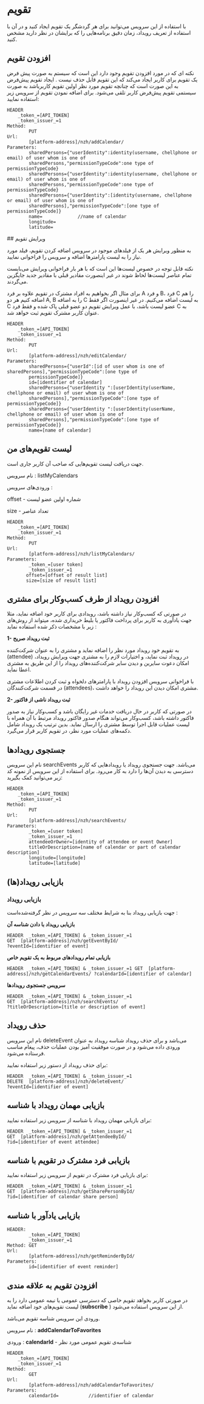 # تقویم
با استفاده از این سرویس می‌توانید برای هر گردشگر یک تقویم ایجاد کنید و در آن با استفاده از تعریف رویداد، زمان دقیق برنامه‌هایی را که برایشان در نظر دارید مشخص کنید. 

<div class="box-end">
</div>

## افزودن تقویم

نکته ای که در مورد افزودن تقویم وجود دارد این است که سیستم به صورت پیش فرض یک تقویم برای کاربر ایجاد می‌کند که این تقویم قابل حذف نیست . ایجاد تقویم پیش‌فرض به این صورت است که چنانچه تقویم مورد نظر اولین تقویم کاربرباشد به صورت سیستمی تقویم پیش‌فرض کاربر تلقی می‌شود.
برای اضافه نمودن تقویم از سرویس زیر استفاده نمایید:

    HEADER
    	_token_=[API_TOKEN]
    	_token_issuer_=1
    Method:
            PUT
    Url:
            [platform-address]/nzh/addCalendar/
    Parameters:
            sharedPersons={"userIdentity":identity(username, chellphone or email) of user whom is one of 
            sharedPersons,"permissionTypeCode":one type of permissionTypeCode}
            sharedPersons={"userIdentity":identity(username, chellphone or email) of user whom is one of 
            sharedPersons,"permissionTypeCode":one type of permissionTypeCode}
            sharedPersons={"userIdentity":[identity(username, chellphone or email) of user whom is one of 
            sharedPersons],"permissionTypeCode":[one type of permissionTypeCode]}
            name=             //name of calendar
            longitude=
            latitude=

<div class="box-end">
</div>
## ویرایش تقویم

به منظور ویرایش هر یک از فیلدهای موجود در سرویس اضافه کردن تقویم، فیلد مورد نیاز را به لیست پارامترها اضافه و سرویس را فراخوانی نمایید.

نکته قابل توجه در خصوص لیست‌ها این است که با هر بار فراخوانی ویرایش می‌بایست تمام عناصر لیست‌ها لحاظ شوند در غیر اینصورت مقادیر قبلی با مقادیر جدید جایگزین می‌گردند.

برای مثال اگر بخواهیم به افراد مشترک در تقویم علاوه بر فرد A و فرد B، فرد C را هم اضافه کنیم هر دو A, B را به اضافه C به لیست اضافه می‌کنیم. در غیر اینصورت اگر فقط C عضو لیست باشد، با عمل ویرایش تقویم دو عضو قبلی پاک شده و فقط فرد C به عنوان کاربر مشترک تقویم ثبت خواهد شد.

    HEADER
    	_token_=[API_TOKEN]
    	_token_issuer_=1
    Method:
            PUT
    Url:
            [platform-address]/nzh/editCalendar/
    Parameters:
            sharedPersons={"userId":[id of user whom is one of sharedPersons],"permissionTypeCode":[one type of 
            permissionTypeCode]}
            id=[identifier of calendar]
            sharedPersons={"userIdentity ":[userIdentity(userName, chellphone or email) of user whom is one of 
            sharedPersons],"permissionTypeCode":[one type of permissionTypeCode]}
            sharedPersons={"userIdentity ":[userIdentity(userName, chellphone or email) of user whom is one of 
            sharedPersons],"permissionTypeCode":[one type of permissionTypeCode]}
            name=[name of calendar]

<div class="box-end">
</div>

## لیست تقویم‌های من

جهت دریافت لیست تقویم‌هایی که صاحب آن کاربر جاری است.

نام سرویس : listMyCalendars

ورودی‌های سرویس : 

offset - شماره اولین عضو لیست

size -  تعداد عناصر

    HEADER
    	_token_=[API_TOKEN]
    	_token_issuer_=1
    Method:
            PUT
    Url:
            [platform-address]/nzh/listMyCalendars/
    Parameters:
            _token_=[user token]
            _token_issuer_=1
           offset=[offset of result list]
           size=[size of result list]
<div class="box-end">
</div>

## افزودن رویداد از طرف کسب‌و‌کار برای مشتری

در صورتی که کسب‌و‌کار نیاز داشته باشد، رویدادی برای کاربر خود اضافه نماید، مثلا جهت یادآوری به کاربر برای پرداخت فاکتور یا بلیط خریداری شده، میتواند از روش‌های زیر با مشخصات ذکر شده استفاده نماید :

**1- ثبت رویداد صریح**

به تقویم خود رویداد مورد نظر را اضافه نماید و مشتری را به عنوان شرکت‌کننده (attendee) در رویداد ثبت نماید، و اختیارات لازم را به مشتری جهت ویرایش رویداد، امکان دعوت سایرین و دیدن سایر شرکت‌کننده‌های رویداد را از این طریق به مشتری اعطا نماید.

با فراخوانی سرویس افزودن رویداد با پارامترهای دلخواه و ثبت کردن اطلاعات مشتری در قسمت شرکت‌کنندگان (attendees)، مشتری امکان دیدن این رویداد را خواهد داشت.

**2- ثبت رویداد ناشی از فاکتور**

در صورتی که کاربر در حال دریافت خدمات غیر رایگان باشد و کسب‌و‌کار نیاز به صدور فاکتور داشته باشد، کسب‌و‌کار می‌تواند هنگام صدور فاکتور رویداد مرتبط با آن همراه با لیست عملیات قابل اجرا توسط مشتری را ارسال نماید. بدین ترتیب یک رویداد شامل دکمه‌های عملیات مورد نظر، در تقویم کاربر قرار می‌گیرد.

<div class="box-end">
</div>

## جستجوی رویدادها

نام این سرویس searchEvents  می‌باشد. جهت جستجوی رویداد یا رویدادهایی که کاربر دسترسی به دیدن آن‌ها را دارد به کار می‌رود.
برای استفاده از این سرویس از نمونه کد زیر می‌توانید کمک بگیرید: 

    HEADER
    	_token_=[API_TOKEN]
    	_token_issuer_=1
    Method:
            PUT
    Url:
            [platform-address]/nzh/searchEvents/
    Parameters:
            _token_=[user token]
            _token_issuer_=1
            attendeeOrOwner=[identity of attendee or event Owner]
            titleOrDescription=[name of calendar or part of calendar description]
            longitude=[longitude]
            latitude=[latitude]


<div class="box-end">
</div>

## بازیابی رویداد(ها)

### بازیابی رویداد

جهت بازیابی رویداد بنا به شرایط مختلف سه سرویس در نظر گرفته‌شده‌است :

 **بازیابی رویداد با دادن شناسه آن**

    HEADER  _token_=[API_TOKEN] & _token_issuer_=1
    GET  [platform-address]/nzh/getEventById/
    ?eventId=[identifier of event]

 **بازیابی تمام رویدادهای مربوط به یک تقویم خاص**

    HEADER  _token_=[API_TOKEN] & _token_issuer_=1 GET  [platform-address]/nzh/getCalendarEvents/ ?calendarId=[identifier of calendar]

**سرویس جستجوی رویدادها**

    HEADER  _token_=[API_TOKEN] & _token_issuer_=1
    GET  [platform-address]/nzh/searchEvents/
    ?titleOrDescription=[title or description of event]

<div class="box-end">
</div>

## حذف رویداد

نام این سرویس  deleteEvent می‌باشد و برای حذف رویداد شناسه رویداد به عنوان ورودی داده می‌شود و در صورت موفقیت آمیز بودن عملیات حذف، پیغام مناسب فرستاده می‌شود.

برای حذف رویداد از دستور زیر استفاده نمایید:

    HEADER  _token_=[API_TOKEN] & _token_issuer_=1
    DELETE  [platform-address]/nzh/deleteEvent/
    ?eventId=[identifier of event]
<div class="box-end">
</div>

## بازیابی مهمان رویداد با شناسه

برای بازیابی مهمان رویداد با شناسه از سرویس زیر استفاده نمایید:

    HEADER  _token_=[API_TOKEN] & _token_issuer_=1
    GET  [platform-address]/nzh/getAttendeeById/
    ?id=[identifier of event attendee]
<div class="box-end">
</div>

## بازیابی فرد مشترک در تقویم با شناسه
برای بازیابی فرد مشترک در تقویم از سرویس زیر استفاده نمایید:

    HEADER  _token_=[API_TOKEN] & _token_issuer_=1
    GET  [platform-address]/nzh/getSharePersonById/
    ?id=[identifier of calendar share person]
<div class="box-end">
</div>

##  بازیابی یادآور با شناسه

    HEADER:
            _token_=[API_TOKEN]
            _token_issuer_=1
    Method: GET
    Url:
            [platform-address]/nzh/getReminderById/
    Parameters:
            id=[identifier of event reminder]

<div class="box-end">
</div>

## افزودن تقویم به علاقه مندی

در صورتی کاربر بخواهد تقویم خاصی که دسترسی عمومی یا نیمه عمومی دارد را به لیست تقویم‌های خود اضافه نماید (**subscribe**  ) از این سرویس استفاده می‌شود.

ورودی این سرویس شناسه تقویم می‌باشد.

نام سرویس : **addCalendarToFavorites**

ورودی : **calendarId** - شناسه‌ی تقویم عمومی مورد نظر

    HEADER
    	_token_=[API_TOKEN]
    	_token_issuer_=1
    Method:
            GET
    Url:
            [platform-address]/nzh/addCalendarToFavorites/
    Parameters:
            calendarId=           //identifier of calendar

<div class="box-end">
</div>
